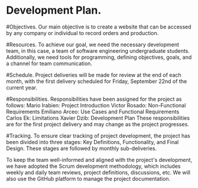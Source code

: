 # Development Plan.
#Objectives.
Our main objective is to create a website that can be accessed by any company or individual to record orders and production.

#Resources.
To achieve our goal, we need the necessary development team, in this case, a team of software engineering undergraduate students. Additionally, we need tools for programming, defining objectives, goals, and a channel for team communication.

#Schedule.
Project deliveries will be made for review at the end of each month, with the first delivery scheduled for Friday, September 22nd of the current year.

#Responsibilities.
Responsibilities have been assigned for the project as follows:
Mario Irabien: Project Introduction
Victor Rosado: Non-Functional Requirements
Emiliano Arceo: Use Cases and Functional Requirements
Carlos Ek: Limitations
Xavier Dzib: Development Plan
These responsibilities are for the first project delivery and may change as the project progresses.

#Tracking.
To ensure clear tracking of project development, the project has been divided into three stages: Key Definitions, Functionality, and Final Design. These stages are followed by monthly sub-deliveries.

To keep the team well-informed and aligned with the project's development, we have adopted the Scrum development methodology, which includes weekly and daily team reviews, project definitions, discussions, etc. We will also use the GitHub platform to manage the project documentation.
